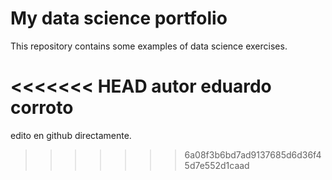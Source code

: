 # My data science portfolio

This repository contains some examples of data science exercises.

<<<<<<< HEAD
autor eduardo corroto
=======

edito en github directamente.
>>>>>>> 6a08f3b6bd7ad9137685d6d36f45d7e552d1caad
